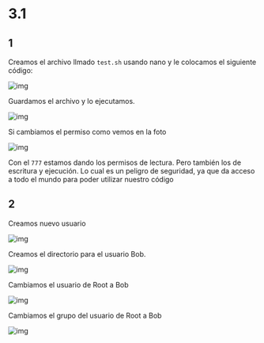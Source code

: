 # 3.1
## 1
Creamos el archivo llmado `test.sh` usando nano y le colocamos el siguiente código:

![img]()

Guardamos el archivo y lo ejecutamos.

![img]()

Si cambiamos el permiso como vemos en la foto

![img]()


Con el `777` estamos dando los permisos de lectura. Pero también los de escritura y ejecución. Lo cual es un peligro de seguridad, ya que da acceso a todo el mundo para poder utilizar nuestro código

## 2
Creamos nuevo usuario

![img]()

Creamos el directorio para el usuario Bob.

![img]()

Cambiamos el usuario de Root a Bob

![img]()

Cambiamos el grupo del usuario de Root a Bob

![img]()






